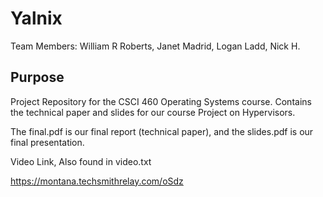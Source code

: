 # Yalnix

Team Members: William R Roberts, Janet Madrid, Logan Ladd, Nick H.

## Purpose

Project Repository for the CSCI 460 Operating Systems course. Contains the technical paper and slides for our course Project on Hypervisors.

The final.pdf is our final report (technical paper), and the slides.pdf is our final presentation.

Video Link, Also found in video.txt

https://montana.techsmithrelay.com/oSdz
